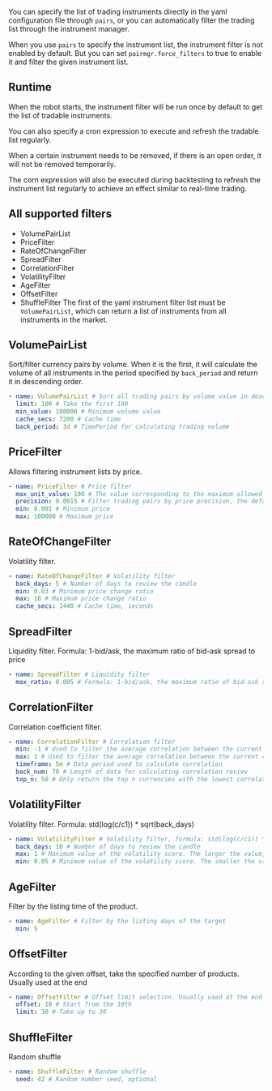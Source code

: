 You can specify the list of trading instruments directly in the yaml configuration file through `pairs`, or you can automatically filter the trading list through the instrument manager.

When you use `pairs` to specify the instrument list, the instrument filter is not enabled by default. But you can set `pairmgr.force_filters` to true to enable it and filter the given instrument list.

## Runtime
When the robot starts, the instrument filter will be run once by default to get the list of tradable instruments.

You can also specify a cron expression to execute and refresh the tradable list regularly.

When a certain instrument needs to be removed, if there is an open order, it will not be removed temporarily.

The corn expression will also be executed during backtesting to refresh the instrument list regularly to achieve an effect similar to real-time trading.

## All supported filters
* VolumePairList
* PriceFilter
* RateOfChangeFilter
* SpreadFilter
* CorrelationFilter
* VolatilityFilter
* AgeFilter
* OffsetFilter
* ShuffleFilter
  The first of the yaml instrument filter list must be `VolumePairList`, which can return a list of instruments from all instruments in the market.

## VolumePairList
Sort/filter currency pairs by volume. When it is the first, it will calculate the volume of all instruments in the period specified by `back_period` and return it in descending order.
```yaml
- name: VolumePairList # Sort all trading pairs by volume value in descending order
  limit: 100 # Take the first 100
  min_value: 100000 # Minimum volume value
  cache_secs: 7200 # Cache time
  back_period: 3d # TimePeriod for calculating trading volume
```
## PriceFilter
Allows filtering instrument lists by price.
```yaml
- name: PriceFilter # Price filter
  max_unit_value: 100 # The value corresponding to the maximum allowed unit price change (for the pricing currency, usually USDT).
  precision: 0.0015 # Filter trading pairs by price precision, the default minimum price change unit is 0.1%
  min: 0.001 # Minimum price
  max: 100000 # Maximum price
```
## RateOfChangeFilter
Volatility filter.
```yaml
- name: RateOfChangeFilter # Volatility filter
  back_days: 5 # Number of days to review the candle
  min: 0.03 # Minimum price change ratio
  max: 10 # Maximum price change ratio
  cache_secs: 1440 # Cache time, seconds
```
## SpreadFilter
Liquidity filter. Formula: 1-bid/ask, the maximum ratio of bid-ask spread to price
```yaml
- name: SpreadFilter # Liquidity filter
  max_ratio: 0.005 # Formula: 1-bid/ask, the maximum ratio of bid-ask spread to price
```
## CorrelationFilter
Correlation coefficient filter.
```yaml
- name: CorrelationFilter # Correlation filter
  min: -1 # Used to filter the average correlation between the current currency and the entire market; the default is 0, which means it is not enabled
  max: 1 # Used to filter the average correlation between the current currency and the entire market; the default is 0, which means it is not enabled
  timeframe: 5m # Data period used to calculate correlation
  back_num: 70 # Length of data for calculating correlation review
  top_n: 50 # Only return the top n currencies with the lowest correlation, the default is 0 and there is no limit
```
## VolatilityFilter
Volatility filter. Formula: std(log(c/c1)) * sqrt(back_days)
```yaml
- name: VolatilityFilter # Volatility filter, formula: std(log(c/c1)) * sqrt(back_days)
  back_days: 10 # Number of days to review the candle
  max: 1 # Maximum value of the volatility score. The larger the value, the more it allows for some targets that change very drastically at the 1d level
  min: 0.05 # Minimum value of the volatility score. The smaller the value, the more it allows for some targets that change very little at the 1d level
```
## AgeFilter
Filter by the listing time of the product.
```yaml
- name: AgeFilter # Filter by the listing days of the target
  min: 5
```
## OffsetFilter
According to the given offset, take the specified number of products. Usually used at the end
```yaml
- name: OffsetFilter # Offset limit selection. Usually used at the end
  offset: 10 # Start from the 10th
  limit: 30 # Take up to 30
```
## ShuffleFilter
Random shuffle
```yaml
- name: ShuffleFilter # Random shuffle
  seed: 42 # Random number seed, optional
```